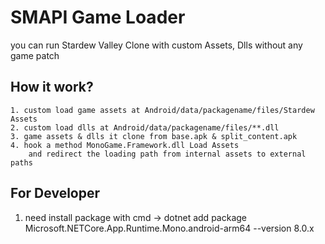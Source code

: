 ﻿
# SMAPI Game Loader

you can run Stardew Valley Clone with custom Assets, Dlls without any game patch 


## How it work?
    1. custom load game assets at Android/data/packagename/files/Stardew Assets
    2. custom load dlls at Android/data/packagename/files/**.dll
    3. game assets & dlls it clone from base.apk & split_content.apk
    4. hook a method MonoGame.Framework.dll Load Assets
        and redirect the loading path from internal assets to external paths

## For Developer
1. need install package with cmd -> dotnet add package Microsoft.NETCore.App.Runtime.Mono.android-arm64 --version 8.0.x
